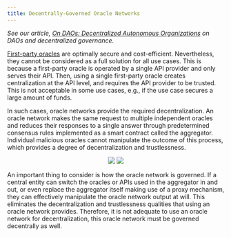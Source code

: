 ```yaml
---
title: Decentrally-Governed Oracle Networks
---
```


*See our article, [On DAOs: Decentralized Autonomous Organizations](https://medium.com/api3/on-daos-decentralized-autonomous-organizations-84c00abb89bc) on DAOs and decentralized governance.*

[First-party oracles](/fundamentals/first-party-oracles.md) are optimally secure and cost-efficient.
Nevertheless, they cannot be considered as a full solution for all use cases.
This is because a first-party oracle is operated by a single API provider and only serves their API.
Then, using a single first-party oracle creates centralization at the API level, and requires the API provider to be trusted.
This is not acceptable in some use cases, e.g., if the use case secures a large amount of funds.

In such cases, oracle networks provide the required decentralization.
An oracle network makes the same request to multiple independent oracles and reduces their responses to a single answer through predetermined consensus rules implemented as a smart contract called the aggregator.
Individual malicious oracles cannot manipulate the outcome of this process, which provides a degree of decentralization and trustlessness.

<p align="center">
  <img src="/assets/figures/central-governance.png" />
  <img src="/assets/figures/decentral-governance.png" />
</p>

An important thing to consider is how the oracle network is governed. If a central entity can switch the oracles or APIs used in the aggregator in and out, or even replace the aggregator itself making use of a proxy mechanism, they can effectively manipulate the oracle network output at will. This eliminates the decentralization and trustlessness qualities that using an oracle network provides. Therefore, it is not adequate to use an oracle network for decentralization, this oracle network must be governed decentrally as well.
